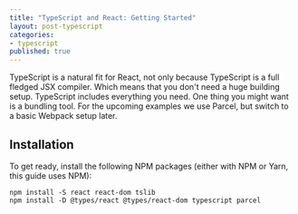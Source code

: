 ```yaml
---
title: "TypeScript and React: Getting Started"
layout: post-typescript
categories:
- typescript
published: true
---
```


TypeScript is a natural fit for React, not only because TypeScript is a full fledged JSX compiler. Which means
that you don't need a huge building setup. TypeScript includes everything you need. One thing you might want is a 
bundling tool. For the upcoming examples we use Parcel, but switch to a basic Webpack setup later.

## Installation

To get ready, install the following NPM packages (either with NPM or Yarn, this guide uses NPM):

```
npm install -S react react-dom tslib
npm install -D @types/react @types/react-dom typescript parcel
```
